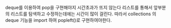 deque를 이용하여 pop을 구현해야지 시간초과가 뜨지 않는다 리스트를 통해서 앞부분의 리스트를 탐색하고 수정하는데에는 시간이 많이 걸린다. 따라서 collections 의 deque 기능을 import 하여 popleft()로 구현하여야한다.
